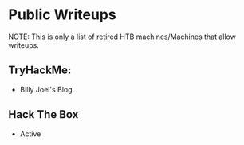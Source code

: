 # Public Writeups
NOTE: This is only a list of retired HTB machines/Machines that allow writeups.  

## TryHackMe:  
* Billy Joel's Blog  

## Hack The Box  
* Active  


